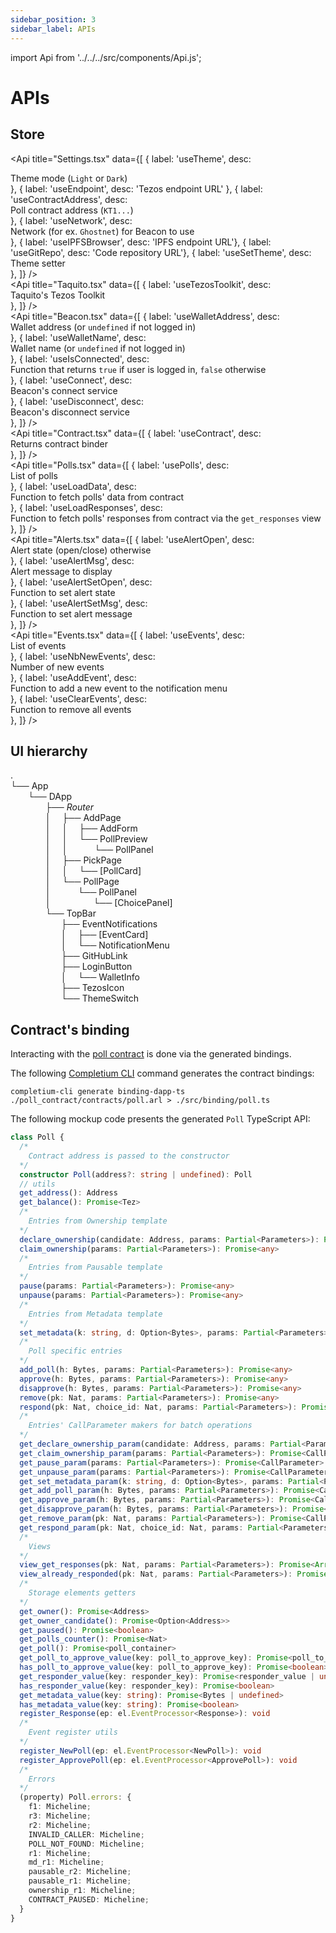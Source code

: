 ```yaml
---
sidebar_position: 3
sidebar_label: APIs
---
```

import Api from '../../../src/components/Api.js';

# APIs

## Store

<Api title="Settings.tsx" data={[
  { label: 'useTheme', desc: <div>Theme mode (<code>Light</code> or <code>Dark</code>)</div> },
  { label: 'useEndpoint', desc: 'Tezos endpoint URL' },
  { label: 'useContractAddress', desc: <div>Poll contract address (<code>KT1...</code>)</div> },
  { label: 'useNetwork', desc: <div>Network (for ex. <code>Ghostnet</code>) for Beacon to use</div> },
  { label: 'useIPFSBrowser', desc: 'IPFS endpoint URL'},
  { label: 'useGitRepo', desc: 'Code repository URL'},
  { label: 'useSetTheme', desc: <div>Theme setter</div>},
]} />
<br/>
<Api title="Taquito.tsx" data={[
  { label: 'useTezosToolkit', desc: <div>Taquito's Tezos Toolkit</div> },
]} />
<br/>
<Api title="Beacon.tsx" data={[
  { label: 'useWalletAddress', desc: <div>Wallet address (or <code>undefined</code> if not logged in)</div> },
  { label: 'useWalletName', desc: <div>Wallet name (or <code>undefined</code> if not logged in)</div> },
  { label: 'useIsConnected', desc: <div>Function that returns <code>true</code> if user is logged in, <code>false</code> otherwise</div> },
  { label: 'useConnect', desc: <div>Beacon's connect service</div> },
  { label: 'useDisconnect', desc: <div>Beacon's disconnect service</div> },
]} />
<br />
<Api title="Contract.tsx" data={[
  { label: 'useContract', desc: <div>Returns contract binder</div> },
]} />
<br />
<Api title="Polls.tsx" data={[
  { label: 'usePolls', desc: <div>List of polls</div> },
  { label: 'useLoadData', desc: <div>Function to fetch polls' data from contract</div> },
  { label: 'useLoadResponses', desc: <div>Function to fetch polls' responses from contract via the <code>get_responses</code> view</div> },
]} />
<br />
<Api title="Alerts.tsx" data={[
  { label: 'useAlertOpen', desc: <div>Alert state (open/close) otherwise</div> },
  { label: 'useAlertMsg', desc: <div>Alert message to display</div> },
  { label: 'useAlertSetOpen', desc: <div>Function to set alert state</div> },
  { label: 'useAlertSetMsg', desc: <div>Function to set alert message</div> },
]} />
<br />
<Api title="Events.tsx" data={[
  { label: 'useEvents', desc: <div>List of events</div> },
  { label: 'useNbNewEvents', desc: <div>Number of new events</div> },
  { label: 'useAddEvent', desc: <div>Function to add a new event to the notification menu</div> },
  { label: 'useClearEvents', desc: <div>Function to remove all events</div> },
]} />
<br />

## UI hierarchy

<div style={{ lineHeight : '20px', fontFamily: 'Roboto Mono' }}>

.<br/>
└── App<br/>
    &ensp;&ensp;&ensp;&ensp;└── DApp<br/>
        &ensp;&ensp;&ensp;&ensp;&ensp;&ensp;&ensp;&ensp;├── *Router*<br/>
        &ensp;&ensp;&ensp;&ensp;&ensp;&ensp;&ensp;&ensp;│   &ensp;&ensp;├── AddPage<br/>
        &ensp;&ensp;&ensp;&ensp;&ensp;&ensp;&ensp;&ensp;│   &ensp;&ensp;│   &ensp;&ensp;├── AddForm<br/>
        &ensp;&ensp;&ensp;&ensp;&ensp;&ensp;&ensp;&ensp;│   &ensp;&ensp;│   &ensp;&ensp;└── PollPreview<br/>
        &ensp;&ensp;&ensp;&ensp;&ensp;&ensp;&ensp;&ensp;│   &ensp;&ensp;│   &ensp;&ensp;    &ensp;&ensp;&ensp;└── PollPanel<br/>
        &ensp;&ensp;&ensp;&ensp;&ensp;&ensp;&ensp;&ensp;│   &ensp;&ensp;├── PickPage<br/>
        &ensp;&ensp;&ensp;&ensp;&ensp;&ensp;&ensp;&ensp;│   &ensp;&ensp;│   &ensp;&ensp;└── [PollCard]<br/>
        &ensp;&ensp;&ensp;&ensp;&ensp;&ensp;&ensp;&ensp;│   &ensp;&ensp;└── PollPage<br/>
        &ensp;&ensp;&ensp;&ensp;&ensp;&ensp;&ensp;&ensp;│   &ensp;&ensp;    &ensp;&ensp;&ensp;└── PollPanel<br/>
        &ensp;&ensp;&ensp;&ensp;&ensp;&ensp;&ensp;&ensp;│   &ensp;&ensp;    &ensp;&ensp;&ensp;&ensp;&ensp;&ensp;    └── [ChoicePanel]<br/>
        &ensp;&ensp;&ensp;&ensp;&ensp;&ensp;&ensp;&ensp;└── TopBar<br/>
        &ensp;&ensp;&ensp;&ensp;&ensp;&ensp;&ensp;&ensp;    &ensp;&ensp;&ensp;├── EventNotifications<br/>
        &ensp;&ensp;&ensp;&ensp;&ensp;&ensp;&ensp;&ensp;    &ensp;&ensp;&ensp;│   &ensp;&ensp;├── [EventCard]<br/>
        &ensp;&ensp;&ensp;&ensp;&ensp;&ensp;&ensp;&ensp;    &ensp;&ensp;&ensp;│   &ensp;&ensp;└── NotificationMenu<br/>
        &ensp;&ensp;&ensp;&ensp;&ensp;&ensp;&ensp;&ensp;    &ensp;&ensp;&ensp;├── GitHubLink<br/>
        &ensp;&ensp;&ensp;&ensp;&ensp;&ensp;&ensp;&ensp;    &ensp;&ensp;&ensp;├── LoginButton<br/>
        &ensp;&ensp;&ensp;&ensp;&ensp;&ensp;&ensp;&ensp;    &ensp;&ensp;&ensp;│   &ensp;&ensp;└── WalletInfo<br/>
        &ensp;&ensp;&ensp;&ensp;&ensp;&ensp;&ensp;&ensp;    &ensp;&ensp;&ensp;├── TezosIcon<br/>
        &ensp;&ensp;&ensp;&ensp;&ensp;&ensp;&ensp;&ensp;    &ensp;&ensp;&ensp;└── ThemeSwitch<br/>
</div>

## Contract's binding

Interacting with the [poll contract](/docs/dapps/example/contract) is done via the generated bindings.

The following [Completium CLI](/docs/cli/introduction) command generates the contract bindings:
```completium
completium-cli generate binding-dapp-ts ./poll_contract/contracts/poll.arl > ./src/binding/poll.ts
```

The following mockup code presents the generated `Poll` TypeScript API:

```ts
class Poll {
  /*
    Contract address is passed to the constructor
  */
  constructor Poll(address?: string | undefined): Poll
  // utils
  get_address(): Address
  get_balance(): Promise<Tez>
  /*
    Entries from Ownership template
  */
  declare_ownership(candidate: Address, params: Partial<Parameters>): Promise<any>
  claim_ownership(params: Partial<Parameters>): Promise<any>
  /*
    Entries from Pausable template
  */
  pause(params: Partial<Parameters>): Promise<any>
  unpause(params: Partial<Parameters>): Promise<any>
  /*
    Entries from Metadata template
  */
  set_metadata(k: string, d: Option<Bytes>, params: Partial<Parameters>): Promise<any>
  /*
    Poll specific entries
  */
  add_poll(h: Bytes, params: Partial<Parameters>): Promise<any>
  approve(h: Bytes, params: Partial<Parameters>): Promise<any>
  disapprove(h: Bytes, params: Partial<Parameters>): Promise<any>
  remove(pk: Nat, params: Partial<Parameters>): Promise<any>
  respond(pk: Nat, choice_id: Nat, params: Partial<Parameters>): Promise<any>
  /*
    Entries' CallParameter makers for batch operations
  */
  get_declare_ownership_param(candidate: Address, params: Partial<Parameters>): Promise<CallParameter>
  get_claim_ownership_param(params: Partial<Parameters>): Promise<CallParameter>
  get_pause_param(params: Partial<Parameters>): Promise<CallParameter>
  get_unpause_param(params: Partial<Parameters>): Promise<CallParameter>
  get_set_metadata_param(k: string, d: Option<Bytes>, params: Partial<Parameters>): Promise<CallParameter>
  get_add_poll_param(h: Bytes, params: Partial<Parameters>): Promise<CallParameter>
  get_approve_param(h: Bytes, params: Partial<Parameters>): Promise<CallParameter>
  get_disapprove_param(h: Bytes, params: Partial<Parameters>): Promise<CallParameter>
  get_remove_param(pk: Nat, params: Partial<Parameters>): Promise<CallParameter>
  get_respond_param(pk: Nat, choice_id: Nat, params: Partial<Parameters>): Promise<CallParameter>
  /*
    Views
  */
  view_get_responses(pk: Nat, params: Partial<Parameters>): Promise<Array<[ Nat, Nat ]>>
  view_already_responded(pk: Nat, params: Partial<Parameters>): Promise<boolean>
  /*
    Storage elements getters
  */
  get_owner(): Promise<Address>
  get_owner_candidate(): Promise<Option<Address>>
  get_paused(): Promise<boolean>
  get_polls_counter(): Promise<Nat>
  get_poll(): Promise<poll_container>
  get_poll_to_approve_value(key: poll_to_approve_key): Promise<poll_to_approve_value | undefined>
  has_poll_to_approve_value(key: poll_to_approve_key): Promise<boolean>
  get_responder_value(key: responder_key): Promise<responder_value | undefined>
  has_responder_value(key: responder_key): Promise<boolean>
  get_metadata_value(key: string): Promise<Bytes | undefined>
  has_metadata_value(key: string): Promise<boolean>
  register_Response(ep: el.EventProcessor<Response>): void
  /*
    Event register utils
  */
  register_NewPoll(ep: el.EventProcessor<NewPoll>): void
  register_ApprovePoll(ep: el.EventProcessor<ApprovePoll>): void
  /*
    Errors
  */
  (property) Poll.errors: {
    f1: Micheline;
    r3: Micheline;
    r2: Micheline;
    INVALID_CALLER: Micheline;
    POLL_NOT_FOUND: Micheline;
    r1: Micheline;
    md_r1: Micheline;
    pausable_r2: Micheline;
    pausable_r1: Micheline;
    ownership_r1: Micheline;
    CONTRACT_PAUSED: Micheline;
  }
}
```


